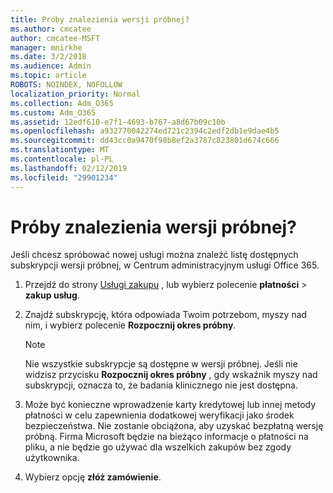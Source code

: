```yaml
---
title: Próby znalezienia wersji próbnej?
ms.author: cmcatee
author: cmcatee-MSFT
manager: mnirkhe
ms.date: 3/2/2018
ms.audience: Admin
ms.topic: article
ROBOTS: NOINDEX, NOFOLLOW
localization_priority: Normal
ms.collection: Adm_O365
ms.custom: Adm_O365
ms.assetid: 12edf610-e7f1-4693-b767-a8d67b09c10b
ms.openlocfilehash: a932770042274ed721c2394c2edf2db1e9dae4b5
ms.sourcegitcommit: dd43cc0a9470f98b8ef2a3787c823801d674c666
ms.translationtype: MT
ms.contentlocale: pl-PL
ms.lasthandoff: 02/12/2019
ms.locfileid: "29901234"
---
```

# <a name="trying-to-find-a-trial"></a>Próby znalezienia wersji próbnej?

Jeśli chcesz spróbować nowej usługi można znaleźć listę dostępnych subskrypcji wersji próbnej, w Centrum administracyjnym usługi Office 365.
  
1. Przejdź do strony [Usługi zakupu](https://go.microsoft.com/fwlink/p/?linkid=868433) , lub wybierz polecenie **płatności** \> **zakup usług**.
    
2. Znajdź subskrypcję, która odpowiada Twoim potrzebom, myszy nad nim, i wybierz polecenie **Rozpocznij okres próbny**.
    
    > [!NOTE]
    > Nie wszystkie subskrypcje są dostępne w wersji próbnej. Jeśli nie widzisz przycisku **Rozpocznij okres próbny** , gdy wskaźnik myszy nad subskrypcji, oznacza to, że badania klinicznego nie jest dostępna. 
  
3. Może być konieczne wprowadzenie karty kredytowej lub innej metody płatności w celu zapewnienia dodatkowej weryfikacji jako środek bezpieczeństwa. Nie zostanie obciążona, aby uzyskać bezpłatną wersję próbną. Firma Microsoft będzie na bieżąco informacje o płatności na pliku, a nie będzie go używać dla wszelkich zakupów bez zgody użytkownika.
    
4. Wybierz opcję **złóż zamówienie**.
    

